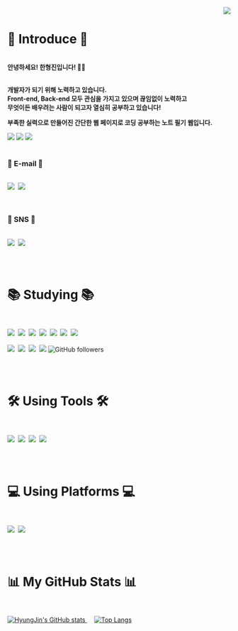 <p align="right">
 <img src="https://capsule-render.vercel.app/api?type=slice&color=424242&height=300&section=header&text=Hello,%20World!&fontSize=90&fontAlign=60&fontAlignY=37.5&fontColor=FFFFFF&desc=HyungJin's GitHub Profile&descAlign=78&descAlignY=55&animation=twinkling&rotate=19.5">
</p>

<div>

 # 👋 Introduce 👋
 
 <b><br>안녕하세요! 한형진입니다! 🙋‍♂️
  
 <br>개발자가 되기 위해 노력하고 있습니다.
 <br>Front-end, Back-end 모두 관심을 가지고 있으며 끊임없이 노력하고
 <br>무엇이든 배우려는 사람이 되고자 열심히 공부하고 있습니다!
 
 부족한 실력으로 만들어진 간단한 웹 페이지로 코딩 공부하는 노트 필기 웹입니다.</b>
 
 <img src="https://img.shields.io/badge/🖱️ Click me-181717?style=for-the-badge&logoColor=white">
 <a href='https://hyungjinhan.github.io/Study-Coding-Memo/index.html' target="_blank">
 <img src="https://img.shields.io/badge/HyungJin's Coding Note-181717?style=for-the-badge&logo=GitHub&logoColor=white"></a>
 <img src="https://img.shields.io/badge/Click me 🖱️-181717?style=for-the-badge&logoColor=white"><br>
 
 <br>
 
 ### 📧 E-mail 📧
 <br><img src="https://img.shields.io/badge/han1210_36@naver.com-03C75A?style=for-the-badge&logo=Naver&logoColor=white">&nbsp;
 <img src="https://img.shields.io/badge/hhj961210@gmail.com-EA4335?style=for-the-badge&logo=Gmail&logoColor=white">
 
 <br>
 
 ### 💬 SNS 💬
 <br><img src="https://img.shields.io/badge/Facebook-1877F2?style=for-the-badge&logo=Facebook&logoColor=white">&nbsp;
 <img src="https://img.shields.io/badge/KakaoTalk-FFCD00?style=for-the-badge&logo=KakaoTalk&logoColor=424242">
 
 <br><br>

 # 📚 Studying 📚
 
 <br>
 
 <img src="https://img.shields.io/badge/HTML5-E34F26?style=for-the-badge&logo=HTML5&logoColor=white">&nbsp;
 <img src="https://img.shields.io/badge/CSS3-1572B6?style=for-the-badge&logo=CSS3&logoColor=white">&nbsp;
 <img src="https://img.shields.io/badge/JavaScript-F7DF1E?style=for-the-badge&logo=JavaScript&logoColor=424242">&nbsp;
 <img src="https://img.shields.io/badge/Java-007396?style=for-the-badge&logo=Java&logoColor=white">&nbsp;
 <img src="https://img.shields.io/badge/Python-3776AB?style=for-the-badge&logo=Python&logoColor=white">&nbsp;
 <img src="https://img.shields.io/badge/Ruby-CC342D?style=for-the-badge&logo=Ruby&logoColor=white">&nbsp;
 <img src="https://img.shields.io/badge/PHP-777BB4?style=for-the-badge&logo=PHP&logoColor=white">&nbsp;
 <br><br><img src="https://img.shields.io/badge/C-A8B9CC?style=for-the-badge&logo=C&logoColor=424242">&nbsp;
 <img src="https://img.shields.io/badge/C++-00599C?style=for-the-badge&logo=Cplusplus&logoColor=white">&nbsp;
 <img src="https://img.shields.io/badge/Node.js-339933?style=for-the-badge&logo=Node.js&logoColor=white">&nbsp;
 <img src="https://img.shields.io/badge/jQuery-0769AD?style=for-the-badge&logo=jQuery&logoColor=white">
 ![GitHub followers](https://img.shields.io/github/followers/facebook?logo=facebook&style=for-the-badge)
 
 <br><br>
 
 # 🛠️ Using Tools 🛠️
 
 <br>
 
 <img src="https://img.shields.io/badge/Atom-66595C?style=for-the-badge&logo=Atom&logoColor=white">&nbsp;
 <img src="https://img.shields.io/badge/Eclipse IDE-2C2255?style=for-the-badge&logo=Eclipse IDE&logoColor=white">&nbsp;
 <img src="https://img.shields.io/badge/Visual Studio-5C2D91?style=for-the-badge&logo=Visual Studio&logoColor=white">&nbsp;
 <img src="https://img.shields.io/badge/Visual Studio Code-007ACC?style=for-the-badge&logo=Visual Studio Code&logoColor=white">
 
 <br><br>
 
 # 💻 Using Platforms 💻
 
 <br>
 
 <img src="https://img.shields.io/badge/Windows-0078D6?style=for-the-badge&logo=Windows&logoColor=white">&nbsp;
 <img src="https://img.shields.io/badge/Google Chrome-4285F4?style=for-the-badge&logo=Google Chrome&logoColor=white">
 
 <br><br>
 
 # 📊 My GitHub Stats 📊
 
 <br>
 
 [![HyungJin's GitHub stats](https://github-readme-stats.vercel.app/api?username=HyungJinHan&show_icons=true&theme=nord)
](https://github.com/anuraghazra/github-readme-stats)&nbsp;&nbsp;&nbsp;
 [![Top Langs](https://github-readme-stats.vercel.app/api/top-langs/?username=HyungJinHan&layout=compact)](https://github.com/anuraghazra/github-readme-stats)
</p>
<!-- <p align="left">
 <img src="https://capsule-render.vercel.app/api?type=slice&color=424242&height=300&section=footer&text=See Ya,%20World!&fontSize=90&fontAlign=45&fontAlignY=66&fontColor=FFFFFF&desc=HyungJin's GitHub Profile&descAlign=66&descAlignY=45.5&animation=twinkling&rotate=19.5">
</p> -->
